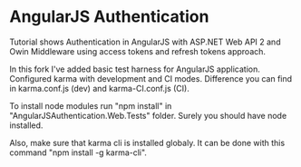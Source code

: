 AngularJS Authentication
=======================

Tutorial shows Authentication in AngularJS with ASP.NET Web API 2 and Owin Middleware using access tokens and refresh tokens approach. 

In this fork I've added basic test harness for AngularJS application. Configured karma with development and CI modes. Difference you can find in karma.conf.js (dev) and karma-CI.conf.js (CI).

To install node modules run "npm install" in "AngularJSAuthentication.Web.Tests" folder. Surely you should have node installed.

Also, make sure that karma cli is installed globaly. It can be done with this command "npm install -g karma-cli".

